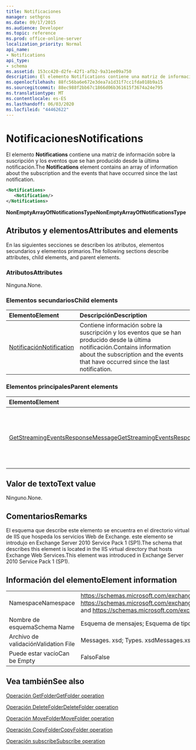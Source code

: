 ```yaml
---
title: Notificaciones
manager: sethgros
ms.date: 09/17/2015
ms.audience: Developer
ms.topic: reference
ms.prod: office-online-server
localization_priority: Normal
api_name:
- Notifications
api_type:
- schema
ms.assetid: 153cc420-d2fe-42f1-afb2-9a31ee09a750
description: El elemento Notifications contiene una matriz de información sobre la suscripción y los eventos que se han producido desde la última notificación.
ms.openlocfilehash: 88fc56ba6e672e3dea7a1d31f7cc1fda018b9a15
ms.sourcegitcommit: 88ec988f2bb67c1866d06b361615f3674a24e795
ms.translationtype: MT
ms.contentlocale: es-ES
ms.lasthandoff: 06/03/2020
ms.locfileid: "44462622"
---
```

# <a name="notifications"></a><span data-ttu-id="627b2-103">Notificaciones</span><span class="sxs-lookup"><span data-stu-id="627b2-103">Notifications</span></span>

<span data-ttu-id="627b2-104">El elemento **Notifications** contiene una matriz de información sobre la suscripción y los eventos que se han producido desde la última notificación.</span><span class="sxs-lookup"><span data-stu-id="627b2-104">The **Notifications** element contains an array of information about the subscription and the events that have occurred since the last notification.</span></span> 
  
```xml
<Notifications>
   <Notification/>
</Notifications>
```

 <span data-ttu-id="627b2-105">**NonEmptyArrayOfNotificationsType**</span><span class="sxs-lookup"><span data-stu-id="627b2-105">**NonEmptyArrayOfNotificationsType**</span></span>
## <a name="attributes-and-elements"></a><span data-ttu-id="627b2-106">Atributos y elementos</span><span class="sxs-lookup"><span data-stu-id="627b2-106">Attributes and elements</span></span>

<span data-ttu-id="627b2-107">En las siguientes secciones se describen los atributos, elementos secundarios y elementos primarios.</span><span class="sxs-lookup"><span data-stu-id="627b2-107">The following sections describe attributes, child elements, and parent elements.</span></span>
  
### <a name="attributes"></a><span data-ttu-id="627b2-108">Atributos</span><span class="sxs-lookup"><span data-stu-id="627b2-108">Attributes</span></span>

<span data-ttu-id="627b2-109">Ninguna.</span><span class="sxs-lookup"><span data-stu-id="627b2-109">None.</span></span>
  
### <a name="child-elements"></a><span data-ttu-id="627b2-110">Elementos secundarios</span><span class="sxs-lookup"><span data-stu-id="627b2-110">Child elements</span></span>

|<span data-ttu-id="627b2-111">**Elemento**</span><span class="sxs-lookup"><span data-stu-id="627b2-111">**Element**</span></span>|<span data-ttu-id="627b2-112">**Descripción**</span><span class="sxs-lookup"><span data-stu-id="627b2-112">**Description**</span></span>|
|:-----|:-----|
|[<span data-ttu-id="627b2-113">Notificación</span><span class="sxs-lookup"><span data-stu-id="627b2-113">Notification</span></span>](notification-ex15websvcsotherref.md) <br/> |<span data-ttu-id="627b2-114">Contiene información sobre la suscripción y los eventos que se han producido desde la última notificación.</span><span class="sxs-lookup"><span data-stu-id="627b2-114">Contains information about the subscription and the events that have occurred since the last notification.</span></span>  <br/> |
   
### <a name="parent-elements"></a><span data-ttu-id="627b2-115">Elementos principales</span><span class="sxs-lookup"><span data-stu-id="627b2-115">Parent elements</span></span>

|<span data-ttu-id="627b2-116">**Elemento**</span><span class="sxs-lookup"><span data-stu-id="627b2-116">**Element**</span></span>|<span data-ttu-id="627b2-117">**Descripción**</span><span class="sxs-lookup"><span data-stu-id="627b2-117">**Description**</span></span>|
|:-----|:-----|
|[<span data-ttu-id="627b2-118">GetStreamingEventsResponseMessage</span><span class="sxs-lookup"><span data-stu-id="627b2-118">GetStreamingEventsResponseMessage</span></span>](getstreamingeventsresponsemessage.md) <br/> |<span data-ttu-id="627b2-119">Contiene el estado y el resultado de una sola solicitud de [operación GetStreamingEvents](getstreamingevents-operation.md) .</span><span class="sxs-lookup"><span data-stu-id="627b2-119">Contains the status and result of a single [GetStreamingEvents operation](getstreamingevents-operation.md) request.</span></span>  <br/> |
   
## <a name="text-value"></a><span data-ttu-id="627b2-120">Valor de texto</span><span class="sxs-lookup"><span data-stu-id="627b2-120">Text value</span></span>

<span data-ttu-id="627b2-121">Ninguno.</span><span class="sxs-lookup"><span data-stu-id="627b2-121">None.</span></span>
  
## <a name="remarks"></a><span data-ttu-id="627b2-122">Comentarios</span><span class="sxs-lookup"><span data-stu-id="627b2-122">Remarks</span></span>

<span data-ttu-id="627b2-123">El esquema que describe este elemento se encuentra en el directorio virtual de IIS que hospeda los servicios Web de Exchange. este elemento se introdujo en Exchange Server 2010 Service Pack 1 (SP1).</span><span class="sxs-lookup"><span data-stu-id="627b2-123">The schema that describes this element is located in the IIS virtual directory that hosts Exchange Web Services.This element was introduced in Exchange Server 2010 Service Pack 1 (SP1).</span></span>
  
## <a name="element-information"></a><span data-ttu-id="627b2-124">Información del elemento</span><span class="sxs-lookup"><span data-stu-id="627b2-124">Element information</span></span>

|||
|:-----|:-----|
|<span data-ttu-id="627b2-125">Namespace</span><span class="sxs-lookup"><span data-stu-id="627b2-125">Namespace</span></span>  <br/> |<span data-ttu-id="627b2-126">https://schemas.microsoft.com/exchange/services/2006/messages y https://schemas.microsoft.com/exchange/services/2006/types</span><span class="sxs-lookup"><span data-stu-id="627b2-126">https://schemas.microsoft.com/exchange/services/2006/messages and https://schemas.microsoft.com/exchange/services/2006/types</span></span>  <br/> |
|<span data-ttu-id="627b2-127">Nombre de esquema</span><span class="sxs-lookup"><span data-stu-id="627b2-127">Schema Name</span></span>  <br/> |<span data-ttu-id="627b2-128">Esquema de mensajes; Esquema de tipos</span><span class="sxs-lookup"><span data-stu-id="627b2-128">Messages schema; Types schema</span></span>  <br/> |
|<span data-ttu-id="627b2-129">Archivo de validación</span><span class="sxs-lookup"><span data-stu-id="627b2-129">Validation File</span></span>  <br/> |<span data-ttu-id="627b2-130">Messages. xsd; Types. xsd</span><span class="sxs-lookup"><span data-stu-id="627b2-130">Messages.xsd; Types.xsd</span></span>  <br/> |
|<span data-ttu-id="627b2-131">Puede estar vacío</span><span class="sxs-lookup"><span data-stu-id="627b2-131">Can be Empty</span></span>  <br/> |<span data-ttu-id="627b2-132">Falso</span><span class="sxs-lookup"><span data-stu-id="627b2-132">False</span></span>  <br/> |
   
## <a name="see-also"></a><span data-ttu-id="627b2-133">Vea también</span><span class="sxs-lookup"><span data-stu-id="627b2-133">See also</span></span>



[<span data-ttu-id="627b2-134">Operación GetFolder</span><span class="sxs-lookup"><span data-stu-id="627b2-134">GetFolder operation</span></span>](getfolder-operation.md)
  
[<span data-ttu-id="627b2-135">Operación DeleteFolder</span><span class="sxs-lookup"><span data-stu-id="627b2-135">DeleteFolder operation</span></span>](deletefolder-operation.md)
  
[<span data-ttu-id="627b2-136">Operación MoveFolder</span><span class="sxs-lookup"><span data-stu-id="627b2-136">MoveFolder operation</span></span>](movefolder-operation.md)
  
[<span data-ttu-id="627b2-137">Operación CopyFolder</span><span class="sxs-lookup"><span data-stu-id="627b2-137">CopyFolder operation</span></span>](copyfolder-operation.md)
  
[<span data-ttu-id="627b2-138">Operación subscribe</span><span class="sxs-lookup"><span data-stu-id="627b2-138">Subscribe operation</span></span>](subscribe-operation.md)

